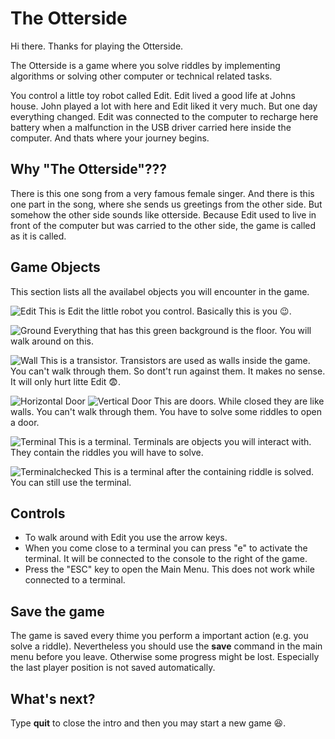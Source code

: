 # The Otterside
Hi there. Thanks for playing the Otterside.  

The Otterside is a game where you solve riddles by implementing algorithms or solving other computer or technical related tasks.  

You control a little toy robot called Edit. Edit lived a good life at Johns house. John played a lot with here and Edit liked it very much. But one day everything changed. Edit was connected to the computer to recharge here battery when a malfunction in the USB driver carried here inside the computer. And thats where your journey begins.

## Why "The Otterside"???
There is this one song from a very famous female singer. And there is this one part in the song, where she sends us greetings from the other side. But somehow the other side sounds like otterside. Because Edit used to live in front of the computer but was carried to the other side, the game is called as it is called.

## Game Objects
This section lists all the availabel objects you will encounter in the game.

![Edit](/assets/gameobjects/player.png) This is Edit the little robot you control. Basically this is you 😉.

![Ground](/assets/gameobjects/ground.png) Everything that has this green background is the floor. You will walk around on this.

![Wall](/assets/gameobjects/wall.png) This is a transistor. Transistors are used as walls inside the game. You can't walk through them. So dont't run against them. It makes no sense. It will only hurt litte Edit 😨.

![Horizontal Door](/assets/gameobjects/horizontal-door.png) ![Vertical Door](/assets/gameobjects/vertical-door.png) This are doors. While closed they are like walls. You can't walk through them. You have to solve some riddles to open a door.

![Terminal](/assets/gameobjects/terminal.png) This is a terminal. Terminals are objects you will interact with. They contain the riddles you will have to solve.

![Terminalchecked](/assets/gameobjects/terminal-checked.png) This is a terminal after the containing riddle is solved. You can still use the terminal.

## Controls
- To walk around with Edit you use the arrow keys.
- When you come close to a terminal you can press "e" to activate the terminal. It will be connected to the console to the right of the game.
- Press the "ESC" key to open the Main Menu. This does not work while connected to a terminal.

## Save the game
The game is saved every thime you perform a important action (e.g. you solve a riddle). Nevertheless you should use the **save** command in the main menu before you leave. Otherwise some progress might be lost. Especially the last player position is not saved automatically.

## What's next?
Type **quit** to close the intro and then you may start a new game 😆.
